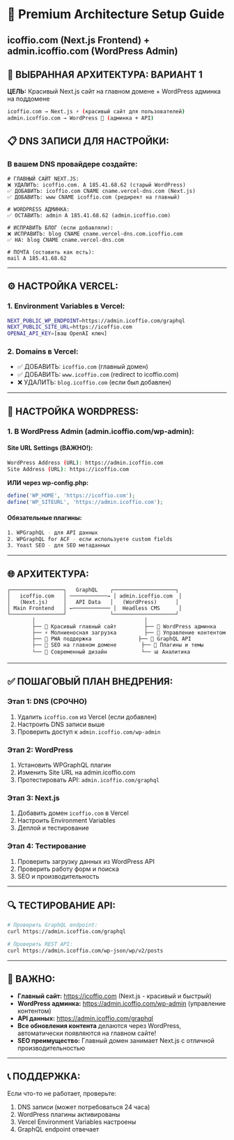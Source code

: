 # 🚀 Premium Architecture Setup Guide
## icoffio.com (Next.js Frontend) + admin.icoffio.com (WordPress Admin)

## 🎯 ВЫБРАННАЯ АРХИТЕКТУРА: ВАРИАНТ 1

**ЦЕЛЬ:** Красивый Next.js сайт на главном домене + WordPress админка на поддомене

```bash
icoffio.com → Next.js ⚡ (красивый сайт для пользователей)
admin.icoffio.com → WordPress 🔧 (админка + API)
```

## 📋 **DNS ЗАПИСИ ДЛЯ НАСТРОЙКИ:**

### **В вашем DNS провайдере создайте:**

```dns
# ГЛАВНЫЙ САЙТ NEXT.JS:
❌ УДАЛИТЬ: icoffio.com. A 185.41.68.62 (старый WordPress)
✅ ДОБАВИТЬ: icoffio.com CNAME cname.vercel-dns.com (Next.js)
✅ ДОБАВИТЬ: www CNAME icoffio.com (редирект на главный)

# WORDPRESS АДМИНКА:
✅ ОСТАВИТЬ: admin A 185.41.68.62 (admin.icoffio.com)

# ИСПРАВИТЬ БЛОГ (если добавляли):
❌ ИСПРАВИТЬ: blog CNAME cname.vercel-dns.com.icoffio.com
✅ НА: blog CNAME cname.vercel-dns.com

# ПОЧТА (оставить как есть):
mail A 185.41.68.62
```

---

## ⚙️ **НАСТРОЙКА VERCEL:**

### **1. Environment Variables в Vercel:**
```bash
NEXT_PUBLIC_WP_ENDPOINT=https://admin.icoffio.com/graphql
NEXT_PUBLIC_SITE_URL=https://icoffio.com
OPENAI_API_KEY=[ваш OpenAI ключ]
```

### **2. Domains в Vercel:**
- ✅ ДОБАВИТЬ: `icoffio.com` (главный домен)
- ✅ ДОБАВИТЬ: `www.icoffio.com` (redirect to icoffio.com)
- ❌ УДАЛИТЬ: `blog.icoffio.com` (если был добавлен)

---

## 🔧 **НАСТРОЙКА WORDPRESS:**

### **1. В WordPress Admin (admin.icoffio.com/wp-admin):**

#### **Site URL Settings (ВАЖНО!):**
```bash
WordPress Address (URL): https://admin.icoffio.com
Site Address (URL): https://icoffio.com
```

**ИЛИ через wp-config.php:**
```php
define('WP_HOME', 'https://icoffio.com');
define('WP_SITEURL', 'https://admin.icoffio.com');
```

#### **Обязательные плагины:**
```bash
1. WPGraphQL - для API данных
2. WPGraphQL for ACF - если используете custom fields
3. Yoast SEO - для SEO метаданных
```

---

## 🌐 **АРХИТЕКТУРА:**

```
┌─────────────────┐   GraphQL    ┌────────────────────┐
│   icoffio.com   │ ────────────→ │ admin.icoffio.com  │
│   (Next.js)     │   API Data   │   (WordPress)      │
│ Main Frontend   │ ←──────────── │  Headless CMS      │
└─────────────────┘              └────────────────────┘
        │                                   │
        ├── 🎨 Красивый главный сайт         ├── 🔧 WordPress админка  
        ├── ⚡ Молниеносная загрузка         ├── 📝 Управление контентом
        ├── 📱 PWA поддержка               ├── 📡 GraphQL API
        ├── 🚀 SEO на главном домене        ├── 🔌 Плагины и темы
        └── 🎯 Современный дизайн           └── 📊 Аналитика
```

---

## ✅ **ПОШАГОВЫЙ ПЛАН ВНЕДРЕНИЯ:**

### **Этап 1: DNS (СРОЧНО)**
1. Удалить `icoffio.com` из Vercel (если добавлен)
2. Настроить DNS записи выше
3. Проверить доступ к `admin.icoffio.com/wp-admin`

### **Этап 2: WordPress**
1. Установить WPGraphQL плагин
2. Изменить Site URL на admin.icoffio.com
3. Протестировать API: `admin.icoffio.com/graphql`

### **Этап 3: Next.js**
1. Добавить домен `icoffio.com` в Vercel
2. Настроить Environment Variables
3. Деплой и тестирование

### **Этап 4: Тестирование**
1. Проверить загрузку данных из WordPress API
2. Проверить работу форм и поиска
3. SEO и производительность

---

## 🔍 **ТЕСТИРОВАНИЕ API:**

```bash
# Проверить GraphQL endpoint:
curl https://admin.icoffio.com/graphql

# Проверить REST API:
curl https://admin.icoffio.com/wp-json/wp/v2/posts
```

---

## 🚨 **ВАЖНО:**
- **Главный сайт:** https://icoffio.com (Next.js - красивый и быстрый)
- **WordPress админка:** https://admin.icoffio.com/wp-admin (управление контентом)
- **API данных:** https://admin.icoffio.com/graphql
- **Все обновления контента** делаются через WordPress, автоматически появляются на главном сайте!
- **SEO преимущество:** Главный домен занимает Next.js с отличной производительностью

---

## 📞 **ПОДДЕРЖКА:**
Если что-то не работает, проверьте:
1. DNS записи (может потребоваться 24 часа)
2. WordPress плагины активированы
3. Vercel Environment Variables настроены
4. GraphQL endpoint отвечает

